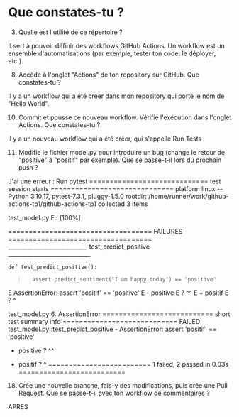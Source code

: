 # Que constates-tu ?

3. Quelle est l'utilité de ce répertoire ?

Il sert à pouvoir définir des workflows GitHub Actions. Un workflow est un ensemble d'automatisations (par exemple, tester ton code, le déployer, etc.).


8. Accède à l'onglet "Actions" de ton repository sur GitHub. Que constates-tu ?

Il y a un workflow qui a été créer dans mon repository qui porte le nom de "Hello World".

10. Commit et pousse ce nouveau workflow. Vérifie l'exécution dans l'onglet Actions. Que constates-tu ?

Il y a un nouveau workflow qui a été créer, qui s'appelle Run Tests

11. Modifie le fichier model.py pour introduire un bug (change le retour de "positive" à "positif" par exemple). Que se passe-t-il lors du prochain push ?

J'ai une erreur :
Run pytest
============================= test session starts ==============================
platform linux -- Python 3.10.17, pytest-7.3.1, pluggy-1.5.0
rootdir: /home/runner/work/github-actions-tp1/github-actions-tp1
collected 3 items

test_model.py F..                                                        [100%]

=================================== FAILURES ===================================
____________________________ test_predict_positive _____________________________

    def test_predict_positive():
>       assert predict_sentiment("I am happy today") == "positive"
E       AssertionError: assert 'positif' == 'positive'
E         - positive
E         ?       ^^
E         + positif
E         ?       ^

test_model.py:6: AssertionError
=========================== short test summary info ============================
FAILED test_model.py::test_predict_positive - AssertionError: assert 'positif' == 'positive'
  - positive
  ?       ^^
  + positif
  ?       ^
========================= 1 failed, 2 passed in 0.03s ==========================



18. Crée une nouvelle branche, fais-y des modifications, puis crée une Pull Request. 
 Que se passe-t-il avec ton workflow de commentaires ?


 APRES